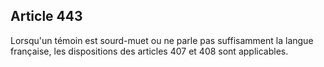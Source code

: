 Article 443
----
Lorsqu'un témoin est sourd-muet ou ne parle pas suffisamment la langue
française, les dispositions des articles 407 et 408 sont applicables.
